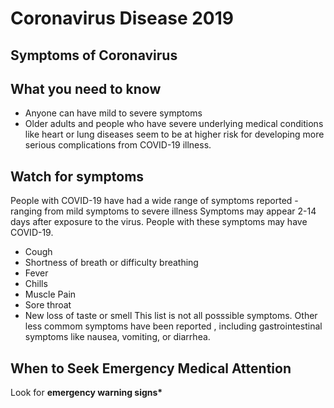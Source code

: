 # Coronavirus Disease 2019
## Symptoms of Coronavirus
## What you need to know
* Anyone can have mild to severe symptoms
* Older adults and people who have severe underlying medical conditions like heart or lung diseases seem to be at higher risk for developing more serious complications from COVID-19 illness.
## Watch for symptoms
People with COVID-19 have had a wide range of symptoms reported - ranging from mild symptoms to severe illness
Symptoms may appear 2-14 days after exposure to the virus. People with these symptoms may have COVID-19.
* Cough
* Shortness of breath or difficulty breathing 
* Fever
* Chills
* Muscle Pain
* Sore throat
* New loss of taste or smell
This list is not all posssible symptoms. Other less commom symptoms have been reported , including gastrointestinal symptoms like nausea, vomiting, or diarrhea.
## When to Seek Emergency Medical Attention
Look for **emergency warning signs\***
